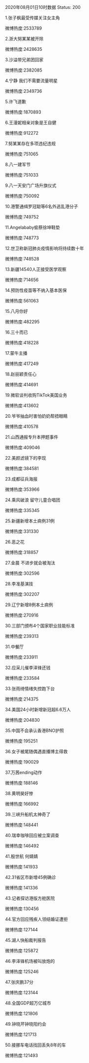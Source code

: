 2020年08月01日10时数据
Status: 200

1.张子枫最受传媒关注女主角

微博热度:2533789

2.浙大努某某被开除

微博热度:2428635

3.沙溢带兄弟团回家

微博热度:2382085

4.宁静 我们不需要流量明星

微博热度:2349736

5.许飞道歉

微博热度:1870893

6.王漫妮相亲对象是王自健

微博热度:912272

7.努某某存在多项违纪违规

微博热度:751065

8.八一建军节

微博热度:751033

9.八一天安门广场升旗仪式

微博热度:750092

10.港警通缉罗冠聪等6名外逃乱港分子

微博热度:749752

11.Angelababy偷蔡徐坤鞋垫

微博热度:748773

12.世卫称新冠肺炎疫情影响将持续数十年

微博热度:748528

13.新疆14540人正接受医学观察

微博热度:714656

14.预防性疫苗等不纳入基本医保

微博热度:561063

15.八月你好

微博热度:482295

16.三十而已

微博热度:418228

17.蒙牛主播

微博热度:417249

18.赵丽颖责任心

微博热度:414691

19.微软谈判收购TikTok美国业务

微博热度:413602

20.爷爷抽血时害怕奶奶帮捂眼睛

微博热度:410578

21.山西通报专升本押题事件

微博热度:409046

22.美颜滤镜下的李现

微博热度:384581

23.成都征兵海报

微博热度:353966

24.乘风破浪 留守儿童合唱团

微博热度:335345

25.新疆新增本土病例31例

微博热度:331330

26.恶之花

微博热度:318857

27.金晨 不进步就会被淘汰

微博热度:302596

28.李准基演技

微博热度:302207

29.辽宁新增8例本土病例

微博热度:270916

30.三部门颁布4个国家职业技能标准

微博热度:239313

31.中餐厅

微博热度:233911

32.应采儿催李泽锋还钱

微博热度:233584

33.张雨绮情绪失控跑下台

微博热度:214375

34.美国24小时新增新冠超6.6万人

微博热度:204830

35.中国不会承认香港BNO护照

微博热度:195251

36.女子被尾随偶遇直播博主得救

微博热度:190029

37.万茜ending动作

微博热度:188146

38.黄明昊好惨

微博热度:166992

39.三峡升船机太神奇了

微博热度:148441

40.瑞幸咖啡回应被立案调查

微博热度:146492

41.殷世航 何婧婧

微博热度:141933

42.31省区市新增45例确诊

微博热度:141336

43.记者探访港版方舱医院

微博热度:130456

44.官方回应残疾人领结婚证遭拒

微博热度:127144

45.湖人快船裁判报告

微博热度:125872

46.李泽锋机场被叫放炮的

微博热度:125246

47.张庆鹏37分

微博热度:123144

48.全国GDP超万亿城市

微博热度:121806

49.钟晓芹钟晓阳约会

微博热度:121713

50.接挪车电话找回丢失8年的车

微博热度:121493

